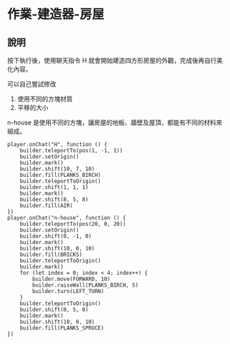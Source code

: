# 作業-建造器-房屋
## 說明
按下執行後，使用聊天指令 H 就會開始建造四方形房屋的外觀，完成後再自行美化內容。

可以自己嘗試修改 <br/>
1. 使用不同的方塊材質 <br/>
2. 平移的大小

n-house 是使用不同的方塊，讓房屋的地板、牆壁及屋頂，都能有不同的材料來組成。

```template
player.onChat("H", function () {
    builder.teleportTo(pos(1, -1, 1))
    builder.setOrigin()
    builder.mark()
    builder.shift(10, 7, 10)
    builder.fill(PLANKS_BIRCH)
    builder.teleportToOrigin()
    builder.shift(1, 1, 1)
    builder.mark()
    builder.shift(8, 5, 8)
    builder.fill(AIR)
})
player.onChat("n-house", function () {
    builder.teleportTo(pos(20, 0, 20))
    builder.setOrigin()
    builder.shift(0, -1, 0)
    builder.mark()
    builder.shift(10, 0, 10)
    builder.fill(BRICKS)
    builder.teleportToOrigin()
    builder.mark()
    for (let index = 0; index < 4; index++) {
        builder.move(FORWARD, 10)
        builder.raiseWall(PLANKS_BIRCH, 5)
        builder.turn(LEFT_TURN)
    }
    builder.teleportToOrigin()
    builder.shift(0, 5, 0)
    builder.mark()
    builder.shift(10, 0, 10)
    builder.fill(PLANKS_SPRUCE)
})
```
